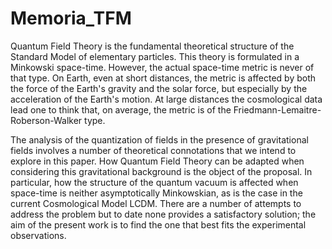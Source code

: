 # Memoria_TFM
Quantum Field Theory is the fundamental theoretical structure of the Standard Model of elementary particles. This theory is formulated in a Minkowski space-time. However, the actual space-time metric is never of that type. On Earth, even at short distances, the metric is affected by both the force of the Earth's gravity and the solar force, but especially by the acceleration of the Earth's motion.  At large distances the cosmological data lead one to think that, on average, the metric is of the Friedmann-Lemaitre-Roberson-Walker type.
 
The analysis of the quantization of fields in the presence of gravitational fields involves a number of theoretical connotations that we intend to explore in this paper. How Quantum Field Theory can be adapted when considering this gravitational background is the object of the proposal. In particular, how the structure of the quantum vacuum is affected when space-time is neither asymptotically Minkowskian, as is the case in the current Cosmological Model LCDM.  There are a number of attempts to address the problem but to date none provides a satisfactory solution; the aim of the present work is to find the one that best fits the experimental observations.
